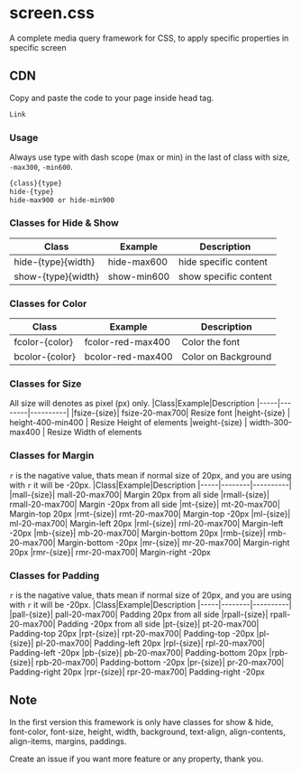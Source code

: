 # screen.css
A complete media query framework for CSS, to apply specific properties in specific screen

## CDN
Copy and paste the code to your page inside head tag.
```html
Link
```
### Usage
Always use type with dash scope (max or min) in the last of class with size, `-max300`, `-min600`.

```html
{class}{type}
hide-{type}
hide-max900 or hide-min900
```
### Classes for Hide & Show
|Class|Example|Description
|-----|--------|----------|
|hide-{type}{width}|hide-max600|hide specific content
|show-{type}{width}|show-min600|show specific content

### Classes for Color
|Class|Example|Description
|-----|--------|----------|
|fcolor-{color}|fcolor-red-max400|Color the font
|bcolor-{color}|bcolor-red-max400|Color on Background

### Classes for Size
All size will denotes as pixel (px) only.
|Class|Example|Description
|-----|--------|----------|
|fsize-{size}| fsize-20-max700| Resize font
|height-{size} | height-400-min400 | Resize Height of elements
|weight-{size} | width-300-max400 | Resize Width of elements

### Classes for Margin
`r` is the nagative value, thats mean if normal size of 20px, and you are using with `r` it will be -20px.
|Class|Example|Description
|-----|--------|----------|
|mall-{size}| mall-20-max700| Margin 20px from all side
|rmall-{size}| rmall-20-max700| Margin -20px from all side
|mt-{size}| mt-20-max700| Margin-top 20px
|rmt-{size}| rmt-20-max700| Margin-top -20px
|ml-{size}| ml-20-max700| Margin-left 20px
|rml-{size}| rml-20-max700| Margin-left -20px
|mb-{size}| mb-20-max700| Margin-bottom 20px
|rmb-{size}| rmb-20-max700| Margin-bottom -20px
|mr-{size}| mr-20-max700| Margin-right 20px
|rmr-{size}| rmr-20-max700| Margin-right -20px

### Classes for Padding
`r` is the nagative value, thats mean if normal size of 20px, and you are using with `r` it will be -20px.
|Class|Example|Description
|-----|--------|----------|
|pall-{size}| pall-20-max700| Padding 20px from all side
|rpall-{size}| rpall-20-max700| Padding -20px from all side
|pt-{size}| pt-20-max700| Padding-top 20px
|rpt-{size}| rpt-20-max700| Padding-top -20px
|pl-{size}| pl-20-max700| Padding-left 20px
|rpl-{size}| rpl-20-max700| Padding-left -20px
|pb-{size}| pb-20-max700| Padding-bottom 20px
|rpb-{size}| rpb-20-max700| Padding-bottom -20px
|pr-{size}| pr-20-max700| Padding-right 20px
|rpr-{size}| rpr-20-max700| Padding-right -20px

## Note
In the first version this framework is only have classes for
show & hide, font-color, font-size, height, width, background, text-align, align-contents, align-items, margins, paddings.

Create an issue if you want more feature or any property, thank you. 
